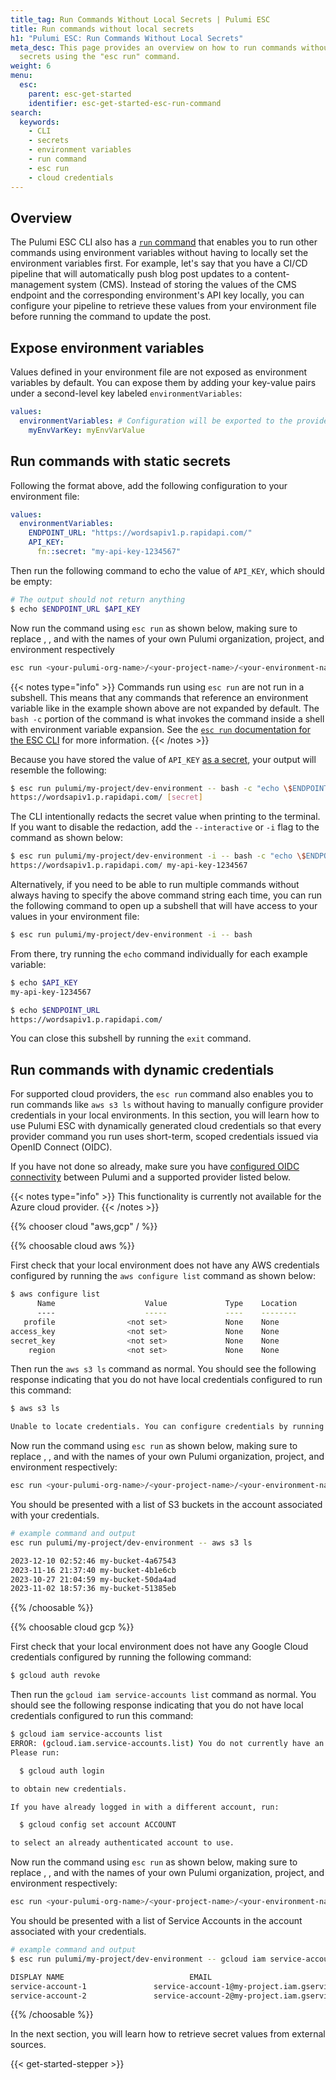 ```yaml
---
title_tag: Run Commands Without Local Secrets | Pulumi ESC
title: Run commands without local secrets
h1: "Pulumi ESC: Run Commands Without Local Secrets"
meta_desc: This page provides an overview on how to run commands without using local
  secrets using the "esc run" command.
weight: 6
menu:
  esc:
    parent: esc-get-started
    identifier: esc-get-started-esc-run-command
search:
  keywords:
    - CLI
    - secrets
    - environment variables
    - run command
    - esc run
    - cloud credentials
---
```


## Overview

The Pulumi ESC CLI also has a [`run` command](/docs/esc/cli/commands/esc_run/) that enables you to run other commands using environment variables without having to locally set the environment variables first. For example, let's say that you have a CI/CD pipeline that will automatically push blog post updates to a content-management system (CMS). Instead of storing the values of the CMS endpoint and the corresponding environment's API key locally, you can configure your pipeline to retrieve these values from your environment file before running the command to update the post.

## Expose environment variables

Values defined in your environment file are not exposed as environment variables by default. You can expose them by adding your key-value pairs under a second-level key labeled `environmentVariables`:

```yaml
values:
  environmentVariables: # Configuration will be exported to the provided environment variables.
    myEnvVarKey: myEnvVarValue
```

## Run commands with static secrets

Following the format above, add the following configuration to your environment file:

```yaml
values:
  environmentVariables:
    ENDPOINT_URL: "https://wordsapiv1.p.rapidapi.com/"
    API_KEY:
      fn::secret: "my-api-key-1234567"
```

Then run the following command to echo the value of `API_KEY`, which should be empty:

```bash
# The output should not return anything
$ echo $ENDPOINT_URL $API_KEY

```

 Now run the command using `esc run` as shown below, making sure to replace <your-pulumi-org-name>, <your-project-name>, and <your-environment-name> with the names of your own Pulumi organization, project, and environment respectively

```bash
esc run <your-pulumi-org-name>/<your-project-name>/<your-environment-name> -- bash -c "echo \$ENDPOINT_URL \$API_KEY"
```

{{< notes type="info" >}}
Commands run using `esc run` are not run in a subshell. This means that any commands that reference an environment variable like in the example shown above are not expanded by default. The `bash -c` portion of the command is what invokes the command inside a shell with environment variable expansion. See the [`esc run` documentation for the ESC CLI](/docs/esc/cli/commands/esc_run/) for more information.
{{< /notes >}}

Because you have stored the value of `API_KEY` [as a secret](/docs/esc/get-started/store-and-retrieve-secrets/), your output will resemble the following:

```bash
$ esc run pulumi/my-project/dev-environment -- bash -c "echo \$ENDPOINT_URL \$API_KEY"
https://wordsapiv1.p.rapidapi.com/ [secret]
```

The CLI intentionally redacts the secret value when printing to the terminal. If you want to disable the redaction, add the `--interactive` or `-i` flag to the command as shown below:

```bash
$ esc run pulumi/my-project/dev-environment -i -- bash -c "echo \$ENDPOINT_URL \$API_KEY"
https://wordsapiv1.p.rapidapi.com/ my-api-key-1234567
```

Alternatively, if you need to be able to run multiple commands without always having to specify the above command string each time, you can run the following command to open up a subshell that will have access to your values in your environment file:

```bash
$ esc run pulumi/my-project/dev-environment -i -- bash
```

From there, try running the `echo` command individually for each example variable:

```bash
$ echo $API_KEY
my-api-key-1234567

$ echo $ENDPOINT_URL
https://wordsapiv1.p.rapidapi.com/
```

You can close this subshell by running the `exit` command.

## Run commands with dynamic credentials

For supported cloud providers, the `esc run` command also enables you to run commands like `aws s3 ls` without having to manually configure provider credentials in your local environments. In this section, you will learn how to use Pulumi ESC with dynamically generated cloud credentials so that every provider command you run uses short-term, scoped credentials issued via OpenID Connect (OIDC).

If you have not done so already, make sure you have [configured OIDC connectivity](/docs/esc/get-started/begin/#configure-openid-connect-oidc) between Pulumi and a supported provider listed below.

{{< notes type="info" >}}
This functionality is currently not available for the Azure cloud provider.
{{< /notes >}}

{{% chooser cloud "aws,gcp" / %}}

{{% choosable cloud aws %}}

First check that your local environment does not have any AWS credentials configured by running the `aws configure list` command as shown below:

```bash
$ aws configure list
      Name                    Value             Type    Location
      ----                    -----             ----    --------
   profile                <not set>             None    None
access_key                <not set>             None    None
secret_key                <not set>             None    None
    region                <not set>             None    None
```

Then run the `aws s3 ls` command as normal. You should see the following response indicating that you do not have local credentials configured to run this command:

```bash
$ aws s3 ls

Unable to locate credentials. You can configure credentials by running "aws configure".
```

Now run the command using `esc run` as shown below, making sure to replace <your-pulumi-org-name>, <your-project-name>, and <your-environment-name> with the names of your own Pulumi organization, project, and environment respectively:

```bash
esc run <your-pulumi-org-name>/<your-project-name>/<your-environment-name> -- aws s3 ls
```

You should be presented with a list of S3 buckets in the account associated with your credentials.

```bash
# example command and output
esc run pulumi/my-project/dev-environment -- aws s3 ls

2023-12-10 02:52:46 my-bucket-4a67543
2023-11-16 21:37:40 my-bucket-4b1e6cb
2023-10-27 21:04:59 my-bucket-50da4ad
2023-11-02 18:57:36 my-bucket-51385eb
```

{{% /choosable %}}

{{% choosable cloud gcp %}}

First check that your local environment does not have any Google Cloud credentials configured by running the following command:

```bash
$ gcloud auth revoke
```

Then run the `gcloud iam service-accounts list` command as normal. You should see the following response indicating that you do not have local credentials configured to run this command:

```bash
$ gcloud iam service-accounts list
ERROR: (gcloud.iam.service-accounts.list) You do not currently have an active account selected.
Please run:

  $ gcloud auth login

to obtain new credentials.

If you have already logged in with a different account, run:

  $ gcloud config set account ACCOUNT

to select an already authenticated account to use.
```

Now run the command using `esc run` as shown below, making sure to replace <your-pulumi-org-name>, <your-project-name>, and <your-environment-name> with the names of your own Pulumi organization, project, and environment respectively:

```bash
esc run <your-pulumi-org-name>/<your-project-name>/<your-environment-name> -- gcloud iam service-accounts list
```

You should be presented with a list of Service Accounts in the account associated with your credentials.

```bash
# example command and output
$ esc run pulumi/my-project/dev-environment -- gcloud iam service-accounts list

DISPLAY NAME                            EMAIL                                                              DISABLED
service-account-1               service-account-1@my-project.iam.gserviceaccount.com                        False
service-account-2               service-account-2@my-project.iam.gserviceaccount.com                        False
```

{{% /choosable %}}

In the next section, you will learn how to retrieve secret values from external sources.

{{< get-started-stepper >}}
